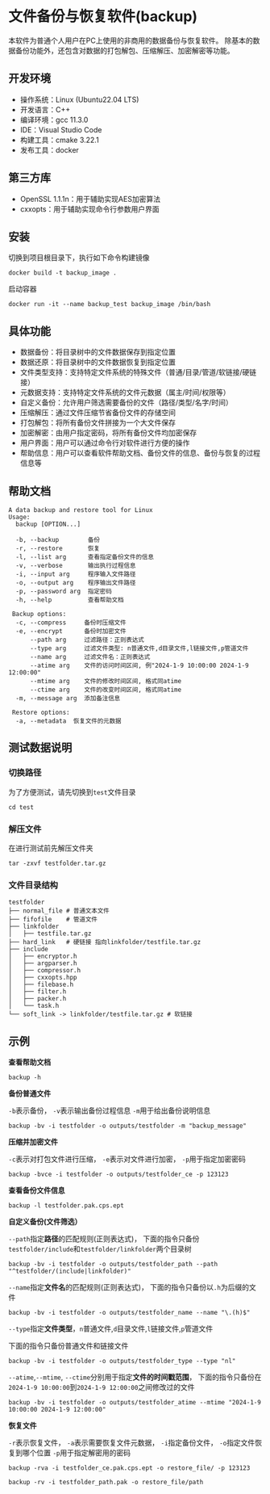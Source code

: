 # 文件备份与恢复软件(backup)

本软件为普通个人用户在PC上使用的非商用的数据备份与恢复软件。
除基本的数据备份功能外，还包含对数据的打包解包、压缩解压、加密解密等功能。

## 开发环境

- 操作系统：Linux (Ubuntu22.04 LTS)
- 开发语言：C++
- 编译环境：gcc 11.3.0
- IDE：Visual Studio Code
- 构建工具：cmake 3.22.1
- 发布工具：docker

## 第三方库
- OpenSSL 1.1.1n：用于辅助实现AES加密算法
- cxxopts：用于辅助实现命令行参数用户界面


## 安装

切换到项目根目录下，执行如下命令构建镜像

```
docker build -t backup_image .
```

启动容器

```
docker run -it --name backup_test backup_image /bin/bash
```


## 具体功能

- 数据备份：将目录树中的文件数据保存到指定位置
- 数据还原：将目录树中的文件数据恢复到指定位置
- 文件类型支持：支持特定文件系统的特殊文件（普通/目录/管道/软链接/硬链接）
- 元数据支持：支持特定文件系统的文件元数据（属主/时间/权限等）
- 自定义备份：允许用户筛选需要备份的文件（路径/类型/名字/时间）
- 压缩解压：通过文件压缩节省备份文件的存储空间
- 打包解包：将所有备份文件拼接为一个大文件保存
- 加密解密：由用户指定密码，将所有备份文件均加密保存
- 用户界面：用户可以通过命令行对软件进行方便的操作
- 帮助信息：用户可以查看软件帮助文档、备份文件的信息、备份与恢复的过程信息等

## 帮助文档

```
A data backup and restore tool for Linux
Usage:
  backup [OPTION...]

  -b, --backup        备份
  -r, --restore       恢复
  -l, --list arg      查看指定备份文件的信息
  -v, --verbose       输出执行过程信息
  -i, --input arg     程序输入文件路径
  -o, --output arg    程序输出文件路径
  -p, --password arg  指定密码
  -h, --help          查看帮助文档

 Backup options:
  -c, --compress     备份时压缩文件
  -e, --encrypt      备份时加密文件
      --path arg     过滤路径：正则表达式
      --type arg     过滤文件类型: n普通文件,d目录文件,l链接文件,p管道文件
      --name arg     过滤文件名：正则表达式
      --atime arg    文件的访问时间区间, 例"2024-1-9 10:00:00 2024-1-9 12:00:00"
      --mtime arg    文件的修改时间区间, 格式同atime
      --ctime arg    文件的改变时间区间, 格式同atime
  -m, --message arg  添加备注信息

 Restore options:
  -a, --metadata  恢复文件的元数据
```

## 测试数据说明
### 切换路径
为了方便测试，请先切换到`test`文件目录
```shell
cd test
```

### 解压文件
在进行测试前先解压文件夹
```shell
tar -zxvf testfolder.tar.gz
```

### 文件目录结构

```shell
testfolder
├── normal_file # 普通文本文件
├── fifofile    # 管道文件
├── linkfolder
│   ├── testfile.tar.gz
├── hard_link   # 硬链接 指向linkfolder/testfile.tar.gz
├── include
│   ├── encryptor.h
│   ├── argparser.h
│   ├── compressor.h
│   ├── cxxopts.hpp
│   ├── filebase.h
│   ├── filter.h
│   ├── packer.h
│   └── task.h
└── soft_link -> linkfolder/testfile.tar.gz # 软链接
```

## 示例

**查看帮助文档**
```
backup -h
```

**备份普通文件**

`-b`表示备份，
`-v`表示输出备份过程信息
`-m`用于给出备份说明信息

```shell
backup -bv -i testfolder -o outputs/testfolder -m "backup_message"
```

**压缩并加密文件**

`-c`表示对打包文件进行压缩，
`-e`表示对文件进行加密，
`-p`用于指定加密密码

```shell
backup -bvce -i testfolder -o outputs/testfolder_ce -p 123123 
```

**查看备份文件信息**
```
backup -l testfolder.pak.cps.ept
```

**自定义备份(文件筛选）**

`--path`指定**路径**的匹配规则(正则表达式)，
下面的指令只备份`testfolder/include`和`testfolder/linkfolder`两个目录树

```
backup -bv -i testfolder -o outputs/testfolder_path --path "^testfolder/(include|linkfolder)"
```

`--name`指定**文件名**的匹配规则(正则表达式)，
下面的指令只备份以`.h`为后缀的文件

```
backup -bv -i testfolder -o outputs/testfolder_name --name "\.(h)$"
```

`--type`指定**文件类型**，`n`普通文件,`d`目录文件,`l`链接文件,`p`管道文件

下面的指令只备份普通文件和链接文件

```
backup -bv -i testfolder -o outputs/testfolder_type --type "nl"
```

`--atime`,`--mtime`, `--ctime`分别用于指定**文件的时间戳范围**，
下面的指令只备份在`2024-1-9 10:00:00`到`2024-1-9 12:00:00`之间修改过的文件
```
backup -bv -i testfolder -o outputs/testfolder_atime --mtime "2024-1-9 10:00:00 2024-1-9 12:00:00"
```

**恢复文件**

`-r`表示恢复文件，
`-a`表示需要恢复文件元数据，
`-i`指定备份文件，
`-o`指定文件恢复到哪个位置
`-p`用于指定解密用的密码

```
backup -rva -i testfolder_ce.pak.cps.ept -o restore_file/ -p 123123
```

```
backup -rv -i testfolder_path.pak -o restore_file/path
```
